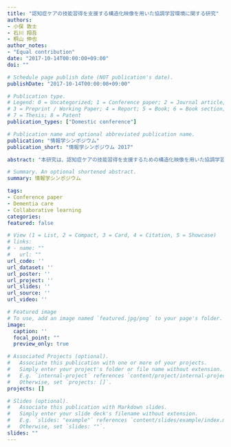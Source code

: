 ```yaml
---
title: "認知症ケアの技能習得を支援する構造化映像を用いた協調学習環境に関する研究"
authors:
- 小俣 敦士
- 石川 翔吾
- 桐山 伸也
author_notes:
- "Equal contribution"
date: "2017-10-14T00:00:00+09:00"
doi: ""

# Schedule page publish date (NOT publication's date).
publishDate: "2017-10-14T00:00:00+09:00"

# Publication type.
# Legend: 0 = Uncategorized; 1 = Conference paper; 2 = Journal article;
# 3 = Preprint / Working Paper; 4 = Report; 5 = Book; 6 = Book section;
# 7 = Thesis; 8 = Patent
publication_types: ["Domestic conference"]

# Publication name and optional abbreviated publication name.
publication: "情報学シンポジウム"
publication_short: "情報学シンポジウム 2017"

abstract: "本研究は、認知症ケアの技能習得を支援するための構造化映像を用いた協調学習環境の構築とその評価について報告する。映像教材を活用することで、介護者が自らのケア技術を内省し、改善するための方法を探求する。協調学習を通じて、知識共有と内省の促進を図る。"

# Summary. An optional shortened abstract.
summary: 情報学シンポジウム

tags:
- Conference paper
- Dementia care
- Collaborative learning
categories: 
featured: false

# View (1 = List, 2 = Compact, 3 = Card, 4 = Citation, 5 = Showcase)
# links:
# - name: ""
#   url: ""
url_code: ''
url_dataset: ''
url_poster: ''
url_project: ''
url_slides: ''
url_source: ''
url_video: ''

# Featured image
# To use, add an image named `featured.jpg/png` to your page's folder. 
image:
  caption: ''
  focal_point: ""
  preview_only: true

# Associated Projects (optional).
#   Associate this publication with one or more of your projects.
#   Simply enter your project's folder or file name without extension.
#   E.g. `internal-project` references `content/project/internal-project/index.md`.
#   Otherwise, set `projects: []`.
projects: []

# Slides (optional).
#   Associate this publication with Markdown slides.
#   Simply enter your slide deck's filename without extension.
#   E.g. `slides: "example"` references `content/slides/example/index.md`.
#   Otherwise, set `slides: ""`.
slides: ""
---
```

